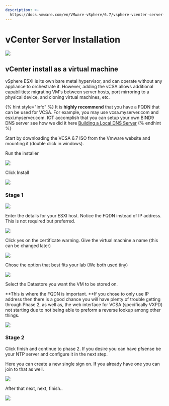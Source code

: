 ```yaml
---
description: >-
  https://docs.vmware.com/en/VMware-vSphere/6.7/vsphere-vcenter-server-67-installation-guide.pdf
---
```


# vCenter Server Installation



![](<../../.gitbook/assets/image (31).png>)

## vCenter install as a virtual machine

vSphere ESXI is its own bare metal hypervisor, and can operate without any appliance to orchestrate it. However, adding the vCSA allows additional capabilities: migrating VM's between server hosts, port mirroring to a physical device, and cloning virtual machines, etc.

{% hint style="info" %}
It is **highly recommend** that you have a FQDN that can be used for VCSA. For example, you may use vcsa.myserver.com and esxi.myserver.com. IOT accomplish that you can setup your own BIND9 DNS server see how we did it here [Building a Local DNS Server](../building-a-local-dns-server.md)
{% endhint %}

Start by downloading the VCSA 6.7 ISO from the Vmware website and mounting it (double click in windows).

Run the installer&#x20;

![](<../../.gitbook/assets/image (41).png>)

Click Install&#x20;

![](<../../.gitbook/assets/image (34).png>)

### **Stage 1**

![](<../../.gitbook/assets/image (29).png>)

Enter the details for your ESXI host. Notice the FQDN instead of IP address. This is not required but preferred.&#x20;

![](<../../.gitbook/assets/image (42).png>)

Click yes on the certificate warning. Give the virtual machine a name (this can be changed later)

![](<../../.gitbook/assets/image (84).png>)

Chose the option that best fits your lab (We both used tiny)

![](<../../.gitbook/assets/image (60).png>)

Select the Datastore you want the VM to be stored on.

**This is where the FQDN is important. **If you chose to only use IP address then there is a good chance you will have plenty of trouble getting through Phase 2, as well as, the web interface for VCSA (specifically VXPD) not starting due to not being able to preform a reverse lookup among other things.&#x20;

![](<../../.gitbook/assets/image (72).png>)

### Stage 2

Click finish and continue to phase 2. If you desire you can have pfsense be your NTP server and configure it in the next step.&#x20;

Here you can create a new single sign on. If you already have one you can join to that as well.

![](<../../.gitbook/assets/image (12).png>)

After that next, next, finish..&#x20;

![](<../../.gitbook/assets/image (98).png>)
